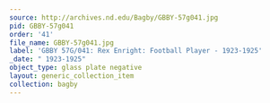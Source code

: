 ```yaml
---
source: http://archives.nd.edu/Bagby/GBBY-57g041.jpg
pid: GBBY-57g041
order: '41'
file_name: GBBY-57g041.jpg
label: 'GBBY 57G/041: Rex Enright: Football Player - 1923-1925'
_date: " 1923-1925"
object_type: glass plate negative
layout: generic_collection_item
collection: bagby
---
```

